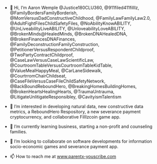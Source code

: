 - 👋 Hi, I’m Aaron Wemple @Justice180CLU360, @911filed411filllz, @FamilyBordersFamilyBorderish, @MomVersusDadConstructiveChildhood, @FamilyLawFamilyLaw2.0, @AdultFightFilesChildSafetyFiles, @NoAbilityKnowABILITY, @UnLiveabilityLiveABILITY, @UnloveabilityLoveABILITY, @BrokenMinds@HealedMinds, @BrokenDNAHealedDNA, @BrokenFinancesDNAFinances,  @FamilyDeconstructionFamilyConstruction, @PetitionerVersusRespondentChildproof, @TwoPartyContractChildproof, @CaseLawVersusCaseLawScientificLaw, @CourtroomTableVersusCourtroomTableKidTable, @ValueMealHappyMeal, @CarLaneSidewalk, @CourtrromChairChildseat, @CaseFileVersusCaseFileChildSafetyNetwork,  @BackBoundReboundHero, @BreakingHomesBuildingHomes, @BrokenHeartsHealingHearts, @TraumaUntrauma, @LitigateUnlitigateResponsibley, @CavityismTalentism

- 👀 I’m interested in developing natural data, new constructive data metrics, a ReboundHero Respository, a new severance payment cryptocurrency, and collaborative Filllzcoin game app.

- 🌱 I’m currently learning business, starting a non-profit and counseling families.

- 💞️ I’m looking to collaborate on software developments for information socio-economic games and severance payment app.

- 📫 How to reach me at www.parentx-youscribe.com

<!---
AaronWemple/AaronWemple is a ✨ special ✨ repository because its `README.md` (this file) appears on your GitHub profile.
You can click the Preview link to take a look at your changes.
--->
